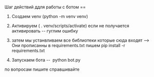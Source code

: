 Шаг действий ддля работы с ботом ==

1. Создаем venv  (python -m venv venv)

2. Активируем   ( . venv/scripts/activate) если не получается активировать -- гуглим ошибку 

3. затем мы устанвливаем все библиотеки которые сюда входят --> Они прописанны в requirements.txt 
    пишем pip install -r requirements.txt


4. Запускаем бота --  python bot.py 

по вопросам пишите справшивайте
